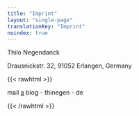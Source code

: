 ```yaml
---
title: "Imprint"
layout: "single-page"
translationKey: "Imprint"
noindex: true
---
```


Thilo Negendanck

Drausnickstr. 32, 91052 Erlangen, Germany

{{< rawhtml >}}
<p>mail <u>a</u> blog - thinegen - de</p>
{{< /rawhtml >}}
